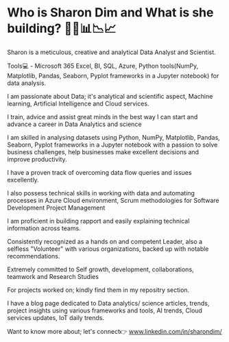 # Who is Sharon Dim and What is she building? 👩‍💻📊📉📈

Sharon is a meticulous, creative and analytical Data Analyst and Scientist. 

Tools💻 - Microsoft 365 Excel, BI, SQL, Azure, Python tools(NumPy, Matplotlib, Pandas, Seaborn, Pyplot frameworks in a Jupyter notebook) for data analysis. 

I am passionate about Data; it's analytical and scientific aspect, Machine learning, Artificial Intelligence and Cloud services.  

I train, advice and assist great minds in the best way I can start and advance a career in Data Analytics and science

I am skilled in analysing datasets using Python, NumPy, Matplotlib, Pandas, Seaborn, Pyplot frameworks in a Jupyter notebook with a passion to solve business challenges, help businesses make excellent decisions and improve productivity.

I have a proven track of overcoming data flow queries and issues excellently. 

I also possess technical skills in working with data and automating processes in Azure Cloud environment, Scrum methodologies for Software Development Project Management

I am proficient in building rapport and easily explaining technical information across teams. 

Consistently recognized as a hands on and competent Leader, also a selfless "Volunteer"  with various organizations, backed up with notable recommendations.

Extremely committed to Self growth, development, collaborations, teamwork and Research Studies 

For projects worked on; kindly find them in my repositry section. 

 I have a blog page dedicated to Data analytics/ science articles, trends, project insights using various frameworks and tools, AI trends, Cloud services updates, IoT daily trends.

Want to know more about; let's connect👉 www.linkedin.com/in/sharondim/
